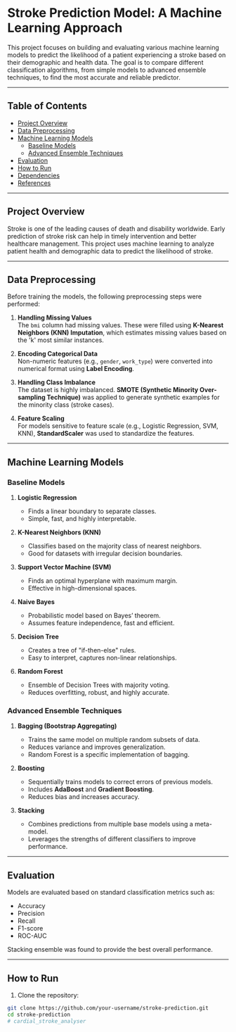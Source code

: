 # Stroke Prediction Model: A Machine Learning Approach

This project focuses on building and evaluating various machine learning models to predict the likelihood of a patient experiencing a stroke based on their demographic and health data. The goal is to compare different classification algorithms, from simple models to advanced ensemble techniques, to find the most accurate and reliable predictor.

---

## Table of Contents

- [Project Overview](#project-overview)
- [Data Preprocessing](#data-preprocessing)
- [Machine Learning Models](#machine-learning-models)
  - [Baseline Models](#baseline-models)
  - [Advanced Ensemble Techniques](#advanced-ensemble-techniques)
- [Evaluation](#evaluation)
- [How to Run](#how-to-run)
- [Dependencies](#dependencies)
- [References](#references)

---

## Project Overview

Stroke is one of the leading causes of death and disability worldwide. Early prediction of stroke risk can help in timely intervention and better healthcare management. This project uses machine learning to analyze patient health and demographic data to predict the likelihood of stroke.

---

## Data Preprocessing

Before training the models, the following preprocessing steps were performed:

1. **Handling Missing Values**  
   The `bmi` column had missing values. These were filled using **K-Nearest Neighbors (KNN) Imputation**, which estimates missing values based on the 'k' most similar instances.

2. **Encoding Categorical Data**  
   Non-numeric features (e.g., `gender`, `work_type`) were converted into numerical format using **Label Encoding**.

3. **Handling Class Imbalance**  
   The dataset is highly imbalanced. **SMOTE (Synthetic Minority Over-sampling Technique)** was applied to generate synthetic examples for the minority class (stroke cases).

4. **Feature Scaling**  
   For models sensitive to feature scale (e.g., Logistic Regression, SVM, KNN), **StandardScaler** was used to standardize the features.

---

## Machine Learning Models

### Baseline Models

1. **Logistic Regression**  
   - Finds a linear boundary to separate classes.  
   - Simple, fast, and highly interpretable.

2. **K-Nearest Neighbors (KNN)**  
   - Classifies based on the majority class of nearest neighbors.  
   - Good for datasets with irregular decision boundaries.

3. **Support Vector Machine (SVM)**  
   - Finds an optimal hyperplane with maximum margin.  
   - Effective in high-dimensional spaces.

4. **Naive Bayes**  
   - Probabilistic model based on Bayes’ theorem.  
   - Assumes feature independence, fast and efficient.

5. **Decision Tree**  
   - Creates a tree of "if-then-else" rules.  
   - Easy to interpret, captures non-linear relationships.

6. **Random Forest**  
   - Ensemble of Decision Trees with majority voting.  
   - Reduces overfitting, robust, and highly accurate.

### Advanced Ensemble Techniques

1. **Bagging (Bootstrap Aggregating)**  
   - Trains the same model on multiple random subsets of data.  
   - Reduces variance and improves generalization.  
   - Random Forest is a specific implementation of bagging.

2. **Boosting**  
   - Sequentially trains models to correct errors of previous models.  
   - Includes **AdaBoost** and **Gradient Boosting**.  
   - Reduces bias and increases accuracy.

3. **Stacking**  
   - Combines predictions from multiple base models using a meta-model.  
   - Leverages the strengths of different classifiers to improve performance.

---

## Evaluation

Models are evaluated based on standard classification metrics such as:

- Accuracy
- Precision
- Recall
- F1-score
- ROC-AUC

Stacking ensemble was found to provide the best overall performance.

---

## How to Run

1. Clone the repository:
```bash
git clone https://github.com/your-username/stroke-prediction.git
cd stroke-prediction
#   c a r d i a l _ s t r o k e _ a n a l y s e r  
 